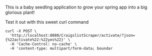 This is a baby seedling application to grow your spring app into a big glorious plant!

Test it out with this sweet curl command

    curl -X POST \
      'http://localhost:8080/CraigslistScraper/activate/?json={%22activate%22:%22yes%22}' \
      -H 'Cache-Control: no-cache' \
      -H 'content-type: multipart/form-data; boundar